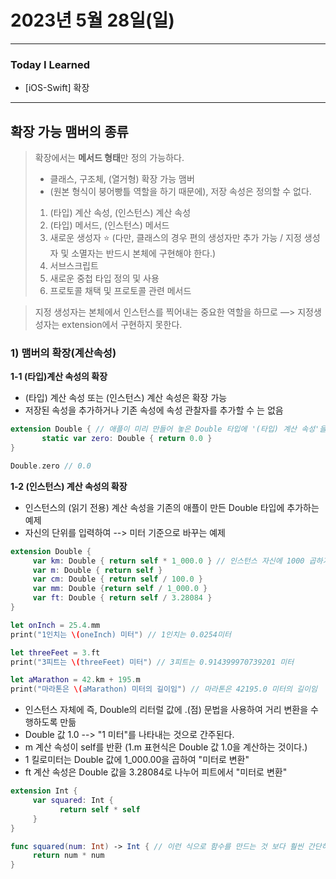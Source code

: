 # 2023년 5월 28일(일)

----

### Today I Learned 

- [iOS-Swift] 확장

---

## 확장 가능 맴버의 종류

> 확장에서는 **메서드 형태**만 정의 가능하다.
>
> - 클래스, 구조체, (열거형) 확장 가능 맴버
> - (원본 형식이 붕어빵틀 역할을 하기 때문에), 저장 속성은 정의할 수 없다.
>
> 1. (타입) 계산 속성, (인스턴스) 계산 속성
> 2. (타입) 메서드, (인스턴스) 메서드
> 3. 새로운 생성자 ⭐️ (다만, 클래스의 경우 편의 생성자만 추가 가능 / 지정 생성자 및 소멸자는 반드시 본체에 구현해야 한다.)
> 4. 서브스크립트
> 5. 새로운 중첩 타입 정의 및 사용
> 6. 프로토콜 채택 및 프로토콜 관련 메서드

> 지정 생성자는 본체에서 인스턴스를 찍어내는 중요한 역할을 하므로 —> 지정생성자는 extension에서 구현하지 못한다.

### 1) 맴버의 확장(계산속성)

**1-1 (타입)계산 속성의 확장**

- (타입) 계산 속성 또는 (인스턴스) 계산 속성은 확장 가능
- 저장된 속성을 추가하거나 기존 속성에 속성 관찰자를 추가할 수 는 없음

```swift
extension Double { // 애플이 미리 만들어 놓은 Double 타입에 '(타입) 계산 속성'을 확장
       static var zero: Double { return 0.0 }
}

Double.zero // 0.0
```

**1-2 (인스턴스) 계산 속성의 확장**

- 인스턴스의 (읽기 전용) 계산 속성을 기존의 애플이 만든 Double 타입에 추가하는 예제
- 자신의 단위를 입력하여 --> 미터 기준으로 바꾸는 예제

```swift
extension Double {
     var km: Double { return self * 1_000.0 } // 인스턴스 자신에 1000 곱하기
     var m: Double { return self }
     var cm: Double { return self / 100.0 }
     var mm: Double {return self / 1_000.0 }
     var ft: Double { return self / 3.28084 }
}

let onInch = 25.4.mm
print("1인치는 \(oneInch) 미터") // 1인치는 0.0254미터

let threeFeet = 3.ft
print("3피트는 \(threeFeet) 미터") // 3피트는 0.914399970739201 미터

let aMarathon = 42.km + 195.m
print("마라톤은 \(aMarathon) 미터의 길이임") // 마라톤은 42195.0 미터의 길이임
```

- 인스턴스 자체에 즉, Double의 리터럴 값에 .(점) 문법을 사용하여 거리 변환을 수행하도록 만듦
- Double 값 1.0 --> "1 미터"를 나타내는 것으로 간주된다.
- m 계산 속성이 self를 반환 (1.m 표현식은 Double 값 1.0을 계산하는 것이다.)
- 1 킬로미터는 Double 값에 1_000.00을 곱하여 "미터로 변환"
- ft 계산 속성은 Double 값을 3.28084로 나누어 피트에서 "미터로 변환"

```swift
extension Int {
     var squared: Int {
           return self * self
     }
}

func squared(num: Int) -> Int { // 이런 식으로 함수를 만드는 것 보다 훨씬 간단하고, 더 간결하게 만들 수 있다.
     return num * num
}
```